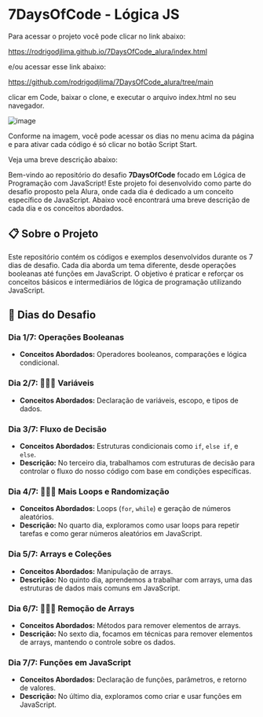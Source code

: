 # 7DaysOfCode - Lógica JS

Para acessar o projeto você pode clicar no link abaixo:

https://rodrigodjlima.github.io/7DaysOfCode_alura/index.html

e/ou acessar esse link abaixo:

https://github.com/rodrigodjlima/7DaysOfCode_alura/tree/main

clicar em Code, baixar o clone, e executar o arquivo index.html no seu navegador.

![image](https://github.com/user-attachments/assets/648ca308-4b06-44ba-b812-29fd8a60fb8a)

Conforme na imagem, você pode acessar os dias no menu acima da página e para ativar cada código é só clicar no botão Script Start.

Veja uma breve descrição abaixo:

Bem-vindo ao repositório do desafio **7DaysOfCode** focado em Lógica de Programação com JavaScript! Este projeto foi desenvolvido como parte do desafio proposto pela Alura, onde cada dia é dedicado a um conceito específico de JavaScript. Abaixo você encontrará uma breve descrição de cada dia e os conceitos abordados.

## 📋 Sobre o Projeto

Este repositório contém os códigos e exemplos desenvolvidos durante os 7 dias de desafio. Cada dia aborda um tema diferente, desde operações booleanas até funções em JavaScript. O objetivo é praticar e reforçar os conceitos básicos e intermediários de lógica de programação utilizando JavaScript.

## 🚀 Dias do Desafio

### Dia 1/7: Operações Booleanas
- **Conceitos Abordados:** Operadores booleanos, comparações e lógica condicional.

### Dia 2/7: 👩🏽‍💻 Variáveis
- **Conceitos Abordados:** Declaração de variáveis, escopo, e tipos de dados.

### Dia 3/7: Fluxo de Decisão
- **Conceitos Abordados:** Estruturas condicionais como `if`, `else if`, e `else`.
- **Descrição:** No terceiro dia, trabalhamos com estruturas de decisão para controlar o fluxo do nosso código com base em condições específicas.

### Dia 4/7: 👩🏽‍💻 Mais Loops e Randomização
- **Conceitos Abordados:** Loops (`for`, `while`) e geração de números aleatórios.
- **Descrição:** No quarto dia, exploramos como usar loops para repetir tarefas e como gerar números aleatórios em JavaScript.

### Dia 5/7: Arrays e Coleções
- **Conceitos Abordados:** Manipulação de arrays.
- **Descrição:** No quinto dia, aprendemos a trabalhar com arrays, uma das estruturas de dados mais comuns em JavaScript.

### Dia 6/7: 👩🏽‍💻 Remoção de Arrays
- **Conceitos Abordados:** Métodos para remover elementos de arrays.
- **Descrição:** No sexto dia, focamos em técnicas para remover elementos de arrays, mantendo o controle sobre os dados.

### Dia 7/7: Funções em JavaScript
- **Conceitos Abordados:** Declaração de funções, parâmetros, e retorno de valores.
- **Descrição:** No último dia, exploramos como criar e usar funções em JavaScript.

